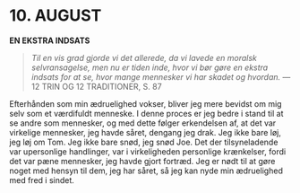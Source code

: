 # 10. AUGUST

**EN EKSTRA INDSATS**

> *Til en vis grad gjorde vi det allerede, da vi lavede en moralsk selvransagelse, men nu er tiden inde, hvor vi bør gøre en ekstra indsats for at se, hvor mange mennesker vi har skadet og hvordan.*
> — 12 TRIN OG 12 TRADITIONER, S. 87

Efterhånden som min ædruelighed vokser, bliver jeg mere bevidst om mig selv som et værdifuldt menneske. I denne proces er jeg bedre i stand til at se andre som mennesker, og med dette følger erkendelsen af, at det var virkelige mennesker, jeg havde såret, dengang jeg drak. Jeg ikke bare løj, jeg løj om Tom. Jeg ikke bare snød, jeg snød Joe. Det der tilsyneladende var upersonlige handlinger, var i virkeligheden personlige krænkelser, fordi det var pæne mennesker, jeg havde gjort fortræd. Jeg er nødt til at gøre noget med hensyn til dem, jeg har såret, så jeg kan nyde min ædruelighed med fred i sindet.
